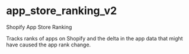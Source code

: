 # app_store_ranking_v2
Shopify App Store Ranking

Tracks ranks of apps on Shopify and the delta in the app data that might have caused the app rank change.
